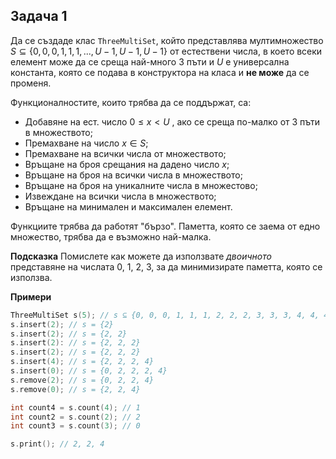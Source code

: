 ## Задача 1
Да се създаде клас `ThreeMultiSet`, който представлява мултимножество $S \subseteq  \{0,0,0,1,1,1, ...,U-1,U-1,U-1\}$ от естествени числа, в което всеки елемент може да се среща най-много 3 пъти и $U$ e универсална константа, която се подава в конструктора на класа и **не може** да се променя.


Функционалностите, които трябва да се поддържат, са:
- Добавяне на ест. число $0 \le x \lt U$ , ако се среща по-малко от 3 пъти в множеството;
- Премахване на число $x\in S$;
- Премахване на всички числа от множеството;
- Връщане на броя срещания на дадено число $x$;
- Връщане на броя на всички числа в множеството;
- Връщане на броя на уникалните числа в множестово;
- Извеждане на всички числа в множеството;
- Връщане на минимален и максимален елемент.

Функциите трябва да работят "бързо".
Паметта, която се заема от едно множество, трябва да е възможно най-малка.

**Подсказка**
Помислете как можете да използвате *двоичното* представяне на числата 0, 1, 2, 3, за да минимизирате паметта, която се използва.

**Примери**

```c++
ThreeMultiSet s(5); // s ⊆ {0, 0, 0, 1, 1, 1, 2, 2, 2, 3, 3, 3, 4, 4, 4}, s = {}
s.insert(2); // s = {2}
s.insert(2); // s = {2, 2}
s.insert(2): // s = {2, 2, 2}
s.insert(2); // s = {2, 2, 2}
s.insert(4); // s = {2, 2, 2, 4}
s.insert(0); // s = {0, 2, 2, 2, 4}
s.remove(2); // s = {0, 2, 2, 4}
s.remove(0); // s = {2, 2, 4}

int count4 = s.count(4); // 1
int count2 = s.count(2); // 2
int count3 = s.count(3); // 0

s.print(); // 2, 2, 4
 ```
